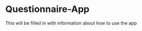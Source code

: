 Questionnaire-App
=================

This will be filled in with information about how to use the app

